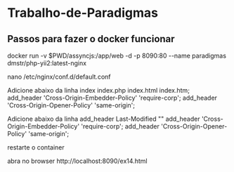 # Trabalho-de-Paradigmas
## Passos para fazer o docker funcionar

docker run -v  $PWD/assyncjs:/app/web -d -p 8090:80  --name paradigmas dmstr/php-yii2:latest-nginx

nano /etc/nginx/conf.d/default.conf

Adicione abaixo da linha  index       index.php index.html index.htm;  
        add_header 'Cross-Origin-Embedder-Policy' 'require-corp';
        add_header 'Cross-Origin-Opener-Policy' 'same-origin';    

Adicione abaixo da linha add_header Last-Modified ""
        add_header 'Cross-Origin-Embedder-Policy' 'require-corp';
        add_header 'Cross-Origin-Opener-Policy' 'same-origin';    
        
restarte o container

abra no browser http://localhost:8090/ex14.html
